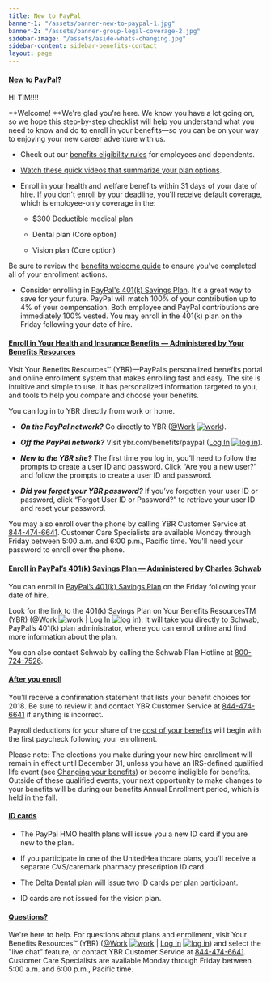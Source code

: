 ```yaml
---
title: New to PayPal
banner-1: "/assets/banner-new-to-paypal-1.jpg"
banner-2: "/assets/banner-group-legal-coverage-2.jpg"
sidebar-image: "/assets/aside-whats-changing.jpg"
sidebar-content: sidebar-benefits-contact
layout: page
---
```


<div class="panel-group" id="accordion" role="tablist" aria-multiselectable="true">
<div class="panel panel-default panel-accordion">
<div class="panel-heading" role="tab" id="headingOne">
<a class="collapsed" role="button" data-toggle="collapse" data-parent="#accordion" href="#collapseOne" aria-expanded="true" aria-controls="collapseOne"><i class="fa fa-angle-right fa-2x pull-left"></i>
<h4 class="panel-title collapsed">New to PayPal?</h4>
</a>
</div>
<div id="collapseOne" class="panel-collapse collapse" role="tabpanel" aria-labelledby="headingOne">
<div class="panel-body">
<div markdown="1">

HI TIM!!!!

**Welcome! **We're glad you're here. We know you have a lot going on, so we hope this step-by-step checklist will help you understand what you need to know and do to enroll in your benefits—so you can be on your way to enjoying your new career adventure with us.

* Check out our [benefits eligibility rules](eligibility-requirements.html) for employees and dependents.

* [Watch these quick videos that summarize your plan options](benefits-videos.html).

* Enroll in your health and welfare benefits within 31 days of your date of hire. If you don't enroll by your deadline, you'll receive default coverage, which is employee-only coverage in the:

  * $300 Deductible medical plan

  * Dental plan (Core option)

  * Vision plan (Core option)

Be sure to review the [benefits welcome guide](pdf/benefits-welcome-guide-2018.pdf) to ensure you've completed all of your enrollment actions.

* Consider enrolling in [PayPal's 401(k) Savings Plan](401k-savings-plan.html). It's a great way to save for your future. PayPal will match 100% of your contribution up to 4% of your compensation. Both employee and PayPal contributions are immediately 100% vested. You may enroll in the 401(k) plan on the Friday following your date of hire.

</div>
</div>
</div>
</div>
<div class="panel panel-default panel-accordion">
<div class="panel-heading" role="tab" id="headingTwo">
<a class="collapsed" role="button" data-toggle="collapse" data-parent="#accordion" href="#collapseTwo" aria-expanded="true" aria-controls="collapseTwo"><i class="fa fa-angle-right fa-2x pull-left"></i>
<h4 class="panel-title collapsed">Enroll in Your Health and Insurance Benefits — Administered by Your Benefits Resources</h4>
</a>
</div>
<div id="collapseTwo" class="panel-collapse collapse" role="tabpanel" aria-labelledby="headingTwo">
<div class="panel-body">
<div markdown="1">

Visit Your Benefits Resources™ (YBR)—PayPal’s personalized benefits portal and online enrollment system that makes enrolling fast and easy. The site is intuitive and simple to use. It has personalized information targeted to you, and tools to help you compare and choose your benefits.

You can log in to YBR directly from work or home.

* ***On the PayPal network?***  Go directly to YBR ([@Work](https://beplb01.sse.hewitt.com/sp/startSSO.ping?PartnerIdpId=https://sso.paypalcorp.com&TargetResource=https%3A%2F%2Fsso.hewitt.com%2Fybr%3FpageCd%3DYBR_PAGE) [![work](../assets/work.png)](https://beplb01.sse.hewitt.com/sp/startSSO.ping?PartnerIdpId=https://sso.paypalcorp.com&TargetResource=https%3A%2F%2Fsso.hewitt.com%2Fybr%3FpageCd%3DYBR_PAGE)).

* ***Off the PayPal network?***  Visit ybr.com/benefits/paypal ([Log In](http://www.ybr.com/benefits/paypal) [![log in](../assets/globe.png)](http://www.ybr.com/benefits/paypal)).

* ***New to the YBR site?*** The first time you log in, you’ll need to follow the prompts to create a user ID and password. Click “Are you a new user?” and follow the prompts to create a user ID and password.

* ***Did you forget your YBR password?*** If you’ve forgotten your user ID or password, click “Forgot User ID or Password?” to retrieve your user ID and reset your password.

You may also enroll over the phone by calling YBR Customer Service at [844-474-6641](tel:\+1-844-474-6641). Customer Care Specialists are available Monday through Friday between 5:00 a.m. and 6:00 p.m., Pacific time. You'll need your password to enroll over the phone.

</div>
</div>
</div>
</div>
<div class="panel panel-default panel-accordion">
<div class="panel-heading" role="tab" id="headingThree">
<a class="collapsed" role="button" data-toggle="collapse" data-parent="#accordion" href="#collapseThree" aria-expanded="true" aria-controls="collapseThree"><i class="fa fa-angle-right fa-2x pull-left"></i>
<h4 class="panel-title collapsed">Enroll in PayPal’s 401(k) Savings Plan — Administered by Charles Schwab</h4>
</a>
</div>
<div id="collapseThree" class="panel-collapse collapse" role="tabpanel" aria-labelledby="headingThree">
<div class="panel-body">
<div markdown="1">

You can enroll in [PayPal’s 401(k) Savings Plan](401k-savings-plan.html) on the Friday following your date of hire.

Look for the link to the 401(k) Savings Plan on Your Benefits ResourcesTM (YBR) ([@Work](https://beplb01.sse.hewitt.com/sp/startSSO.ping?PartnerIdpId=https://sso.paypalcorp.com&TargetResource=https%3A%2F%2Fsso.hewitt.com%2Fybr%3FpageCd%3DYBR_PAGE) [![work](../assets/work.png)](https://beplb01.sse.hewitt.com/sp/startSSO.ping?PartnerIdpId=https://sso.paypalcorp.com&TargetResource=https%3A%2F%2Fsso.hewitt.com%2Fybr%3FpageCd%3DYBR_PAGE) | [Log In](http://www.ybr.com/benefits/paypal) [![log in](../assets/globe.png)](http://www.ybr.com/benefits/paypal)). It will take you directly to Schwab, PayPal’s 401(k) plan administrator, where you can enroll online and find more information about the plan.

You can also contact Schwab by calling the Schwab Plan Hotline at [800-724-7526](tel:\+1-800-724-7526).
</div>
</div>
</div>
</div>

<div class="panel panel-default panel-accordion">
<div class="panel-heading" role="tab" id="headingFour">
<a class="collapsed" role="button" data-toggle="collapse" data-parent="#accordion" href="#collapseFour" aria-expanded="true" aria-controls="collapseFour"><i class="fa fa-angle-right fa-2x pull-left"></i>
<h4 class="panel-title collapsed">After you enroll</h4>
</a>
</div>
<div id="collapseFour" class="panel-collapse collapse" role="tabpanel" aria-labelledby="headingFour">
<div class="panel-body">
<div markdown="1">

You'll receive a confirmation statement that lists your benefit choices for 2018. Be sure to review it and contact YBR Customer Service at [844-474-6641](tel:\+1-844-474-6641) if anything is incorrect.

Payroll deductions for your share of the [cost of your benefits](2018-employee-contributions.html) will begin with the first paycheck following your enrollment.

Please note: The elections you make during your new hire enrollment will remain in effect until December 31, unless you have an IRS-defined qualified life event (see [Changing your benefits](changing-your-benefits.html)) or become ineligible for benefits. Outside of these qualified events, your next opportunity to make changes to your benefits will be during our benefits Annual Enrollment period, which is held in the fall.

</div>
</div>
</div>
</div>

<div class="panel panel-default panel-accordion">
<div class="panel-heading" role="tab" id="headingFive">
<a class="collapsed" role="button" data-toggle="collapse" data-parent="#accordion" href="#collapseFive" aria-expanded="true" aria-controls="collapseFive"><i class="fa fa-angle-right fa-2x pull-left"></i>
<h4 class="panel-title collapsed">ID cards</h4>
</a>
</div>
<div id="collapseFive" class="panel-collapse collapse" role="tabpanel" aria-labelledby="headingFive">
<div class="panel-body">
<div markdown="1">

* The PayPal HMO health plans will issue you a new ID card if you are new to the plan.

* If you participate in one of the UnitedHealthcare plans, you'll receive a separate CVS/caremark pharmacy prescription ID card.

* The Delta Dental plan will issue two ID cards per plan participant.

* ID cards are not issued for the vision plan.

</div>
</div>
</div>
</div>

<div class="panel panel-default panel-accordion">
<div class="panel-heading" role="tab" id="headingSix">
<a class="collapsed" role="button" data-toggle="collapse" data-parent="#accordion" href="#collapseSix" aria-expanded="true" aria-controls="collapseSix"><i class="fa fa-angle-right fa-2x pull-left"></i>
<h4 class="panel-title collapsed">Questions?</h4>
</a>
</div>
<div id="collapseSix" class="panel-collapse collapse" role="tabpanel" aria-labelledby="headingSix">
<div class="panel-body">
<div markdown="1">

We're here to help. For questions about plans and enrollment, visit Your Benefits Resources™ (YBR) ([@Work](https://beplb01.sse.hewitt.com/sp/startSSO.ping?PartnerIdpId=https://sso.paypalcorp.com&TargetResource=https%3A%2F%2Fsso.hewitt.com%2Fybr%3FpageCd%3DYBR_PAGE) [![work](../assets/work.png)](https://beplb01.sse.hewitt.com/sp/startSSO.ping?PartnerIdpId=https://sso.paypalcorp.com&TargetResource=https%3A%2F%2Fsso.hewitt.com%2Fybr%3FpageCd%3DYBR_PAGE) | [Log In](http://www.ybr.com/benefits/paypal) [![log in](../assets/globe.png)](http://www.ybr.com/benefits/paypal)) and select the "live chat" feature, or contact YBR Customer Service at [844-474-6641](tel:\+1-844-474-6641). Customer Care Specialists are available Monday through Friday between 5:00 a.m. and 6:00 p.m., Pacific time.

</div>
</div>
</div>
</div>
</div>